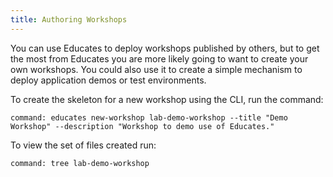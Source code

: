 ```yaml
---
title: Authoring Workshops
---
```


You can use Educates to deploy workshops published by others, but to get the
most from Educates you are more likely going to want to create your own
workshops. You could also use it to create a simple mechanism to deploy
application demos or test environments.

To create the skeleton for a new workshop using the CLI, run the command:

```terminal:execute
command: educates new-workshop lab-demo-workshop --title "Demo Workshop" --description "Workshop to demo use of Educates."
```

To view the set of files created run:

```terminal:execute
command: tree lab-demo-workshop
```
